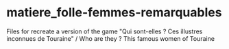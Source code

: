 # matiere_folle-femmes-remarquables
Files for recreate a version of the game "Qui sont-elles ? Ces illustres inconnues de Touraine" / Who are they ? This famous women of Touraine 
